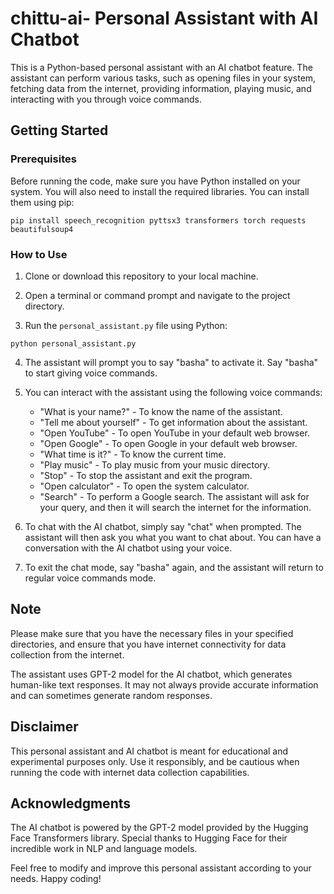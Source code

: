 # chittu-ai-  Personal Assistant with AI Chatbot

This is a Python-based personal assistant with an AI chatbot feature. The assistant can perform various tasks, such as opening files in your system, fetching data from the internet, providing information, playing music, and interacting with you through voice commands.

## Getting Started

### Prerequisites

Before running the code, make sure you have Python installed on your system. You will also need to install the required libraries. You can install them using pip:

```
pip install speech_recognition pyttsx3 transformers torch requests beautifulsoup4
```

### How to Use

1. Clone or download this repository to your local machine.

2. Open a terminal or command prompt and navigate to the project directory.

3. Run the `personal_assistant.py` file using Python:

```
python personal_assistant.py
```

4. The assistant will prompt you to say "basha" to activate it. Say "basha" to start giving voice commands.

5. You can interact with the assistant using the following voice commands:

   - "What is your name?" - To know the name of the assistant.
   - "Tell me about yourself" - To get information about the assistant.
   - "Open YouTube" - To open YouTube in your default web browser.
   - "Open Google" - To open Google in your default web browser.
   - "What time is it?" - To know the current time.
   - "Play music" - To play music from your music directory.
   - "Stop" - To stop the assistant and exit the program.
   - "Open calculator" - To open the system calculator.
   - "Search" - To perform a Google search. The assistant will ask for your query, and then it will search the internet for the information.

6. To chat with the AI chatbot, simply say "chat" when prompted. The assistant will then ask you what you want to chat about. You can have a conversation with the AI chatbot using your voice.

7. To exit the chat mode, say "basha" again, and the assistant will return to regular voice commands mode.

## Note

Please make sure that you have the necessary files in your specified directories, and ensure that you have internet connectivity for data collection from the internet.

The assistant uses GPT-2 model for the AI chatbot, which generates human-like text responses. It may not always provide accurate information and can sometimes generate random responses.

## Disclaimer

This personal assistant and AI chatbot is meant for educational and experimental purposes only. Use it responsibly, and be cautious when running the code with internet data collection capabilities.

## Acknowledgments

The AI chatbot is powered by the GPT-2 model provided by the Hugging Face Transformers library. Special thanks to Hugging Face for their incredible work in NLP and language models.

Feel free to modify and improve this personal assistant according to your needs. Happy coding!
